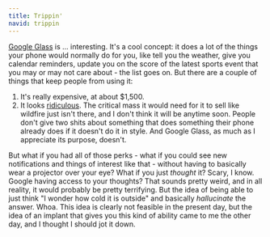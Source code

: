```yaml
---
title: Trippin'
navid: trippin
---
```


[Google Glass](http://www.google.com/glass/start/) is ... interesting. It's a cool concept: it does a lot of the things your phone would normally do for you, like tell you the weather, give you calendar reminders, update you on the score of the latest sports event that you may or may not care about - the list goes on. But there are a couple of things that keep people from using it:

1. It's really expensive, at about $1,500.
2. It looks [ridiculous](http://images.seroundtable.com/five-google-glass-1368100141.jpg). The critical mass it would need for it to sell like wildfire just isn't there, and I don't think it will be anytime soon. People don't give two shits about something that does something their phone already does if it doesn't do it in style. And Google Glass, as much as I appreciate its purpose, doesn't.

But what if you had all of those perks - what if you could see new notifications and things of interest like that - without having to basically wear a projector over your eye? What if you just *thought* it? Scary, I know. Google having access to your thoughts? That sounds pretty weird, and in all reality, it would probably be pretty terrifying. But the idea of being able to just think "I wonder how cold it is outside" and basically *hallucinate* the answer. Whoa. This idea is clearly not feasible in the present day, but the idea of an implant that gives you this kind of ability came to me the other day, and I thought I should jot it down.